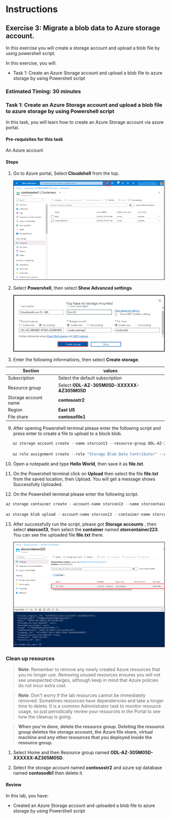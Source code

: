 # Instructions

## Exercise 3: Migrate a blob data to Azure storage account.

In this exercise you will create a storage account and upload a blob file by using powershell script.

In this exercise, you will:

+ Task 1: Create an Azure Storage account and upload a blob file to azure storage by using Powershell script


### Estimated Timing: 30 minutes

### Task 1: Create an Azure Storage account and upload a blob file to azure storage by using Powershell script

In this task, you will learn how to create an Azure Storage account via azure portal.

#### Pre-requisites for this task

An Azure account

#### Steps

1. Go to Azure portal, Select **Cloudshell** from the top.

   ![img](../media/strg4.png)

2. Select **Powershell**, then select **Show Advanced settings**.

   ![img](../media/strg2a.png)

3. Enter the following informations, then select **Create storage**.

  | Section | values |
  | ------- | ------ |
  | Subscription | Select the default subscription |
  | Resource group | Select **ODL-AZ-305M05D-XXXXXX-AZ305M05D** |
  | Storage account name | **contosostr2** |
  | Region | **East US** |
  | File share | **contosofile1** |

9. After opening Powershell terminal please enter the following script and press enter to create a file to upload to a block blob.

  ```Powershell
     az storage account create --name storcon13 --resource-group ODL-AZ-305M05D-XXXXX-AZ305M05D --location EastUS --sku Standard_LRS --encryption-services blob
     
     az role assignment create --role "Storage Blob Data Contributor" --assignee odl_user_XXXXXX@cloudlabsai.com --scope "/subscriptions/<subscription-ID>/providers/Microsoft.Storage/storageAccounts/storcon13"
   ```
10. Open a notepade and type **Hello World**, then save it as **file.txt**.

11. On the Powershell terminal click on **Upload** then select the file **file.txt** from the saved location, then Upload. You will get a message shows Successfully Uploaded.

12. On the Powershell terminal please enter the following script.

  ```Powershell
  az storage container create --account-name storcon13 --name storcontainer123 --auth-mode login
  
  az storage blob upload --account-name storcon13 --container-name storcontainer223 --name file.txt --file file.txt --auth-mode login
  ```
  
13. After successfully run the script, please got **Storage accounts** , then select **storcon13**, then select the **container** named **storcontainer223**. You can see the uploaded file **file.txt** there.
  
    ![img](../media/strg6.png)
  
### Clean up resources

   >**Note**: Remember to remove any newly created Azure resources that you no longer use. Removing unused resources ensures you will not see unexpected charges, although keep in mind that Azure policies do not incur extra cost.
   
   >**Note**:  Don't worry if the lab resources cannot be immediately removed. Sometimes resources have dependencies and take a longer time to delete. It is a common Administrator task to monitor resource usage, so just periodically review your resources in the Portal to see how the cleanup is going.

   >**When you're done, delete the resource group. Deleting the resource group deletes the storage account, the Azure file share, virtual machine and any other resources that you deployed inside the resource group.**

1. Select Home and then Resource group named **ODL-AZ-305M05D-XXXXXX-AZ305M05D**.

2. Select the storage account named **contosostr2** and azure sql database named **contosodb1** then delete it.
   
#### Review

In this lab, you have:

- Created an Azure Storage account and uploaded a blob file to azure storage by using Powershell script
